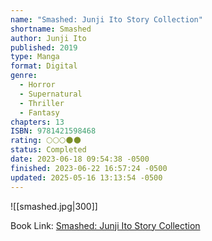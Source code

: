 ```yaml
---
name: "Smashed: Junji Ito Story Collection"
shortname: Smashed
author: Junji Ito
published: 2019
type: Manga
format: Digital
genre:
  - Horror
  - Supernatural
  - Thriller
  - Fantasy
chapters: 13
ISBN: 9781421598468
rating: 🌕🌕🌕🌑🌑
status: Completed
date: 2023-06-18 09:54:38 -0500
finished: 2023-06-22 16:57:24 -0500
updated: 2025-05-16 13:13:54 -0500
---
```


![[smashed.jpg|300]]

Book Link: [Smashed: Junji Ito Story Collection](https://www.goodreads.com/book/show/40816622-smashed)

